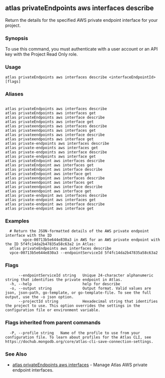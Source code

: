 ## atlas privateEndpoints aws interfaces describe

Return the details for the specified AWS private endpoint interface for your project.


### Synopsis

To use this command, you must authenticate with a user account or an API key with the Project Read Only role.


### Usage
```
atlas privateEndpoints aws interfaces describe <interfaceEndpointId> [flags]
```

### Aliases
```

atlas privateEndpoints aws interfaces describe
atlas privateEndpoints aws interfaces get
atlas privateEndpoints aws interface describe
atlas privateEndpoints aws interface get
atlas privateendpoints aws interfaces describe
atlas privateendpoints aws interfaces get
atlas privateendpoints aws interface describe
atlas privateendpoints aws interface get
atlas private-endpoints aws interfaces describe
atlas private-endpoints aws interfaces get
atlas private-endpoints aws interface describe
atlas private-endpoints aws interface get
atlas privateEndpoint aws interfaces describe
atlas privateEndpoint aws interfaces get
atlas privateEndpoint aws interface describe
atlas privateEndpoint aws interface get
atlas privateendpoint aws interfaces describe
atlas privateendpoint aws interfaces get
atlas privateendpoint aws interface describe
atlas privateendpoint aws interface get
atlas private-endpoint aws interfaces describe
atlas private-endpoint aws interfaces get
atlas private-endpoint aws interface describe
atlas private-endpoint aws interface get
```

### Examples

```
  # Return the JSON-formatted details of the AWS private endpoint interface with the ID 	
		vpce-00713b5e644e830a3 in AWS for an AWS private endpoint with the ID 5f4fc14da2b47835a58c63a2 in Atlas:
  atlas privateEndpoints aws interfaces describe 	
  vpce-00713b5e644e830a3 --endpointServiceId 5f4fc14da2b47835a58c63a2
```


### Flags

```
      --endpointServiceId string   Unique 24-character alphanumeric string that identifies the private endpoint in Atlas.
  -h, --help                       help for describe
  -o, --output string              Output format. Valid values are json, json-path, go-template, or go-template-file. To see the full output, use the -o json option.
      --projectId string           Hexadecimal string that identifies the project to use. This option overrides the settings in the configuration file or environment variable.

```


### Flags inherited from parent commands

```
  -P, --profile string   Name of the profile to use from your configuration file. To learn about profiles for the Atlas CLI, see https://dochub.mongodb.org/core/atlas-cli-save-connection-settings.

```

### See Also


* [atlas privateEndpoints aws interfaces](atlas_privateEndpoints_aws_interfaces.md)	- Manage Atlas AWS private endpoint interfaces.



